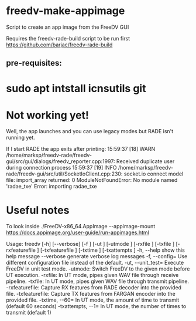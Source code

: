 # freedv-make-appimage
Script to create an app image from the FreeDV GUI

Requires the freedv-rade-build script to be run first
https://github.com/barjac/freedv-rade-build
## pre-requisites:
# sudo apt intstall icnsutils git 

# Not working yet!
Well, the app launches and you can use legacy modes but RADE isn't running yet.

If I start RADE the app exits after printing:
15:59:37 [18] WARN /home/marksp/freedv-rade/freedv-gui/src/gui/dialogs/freedv_reporter.cpp:1997: Received duplicate user during connection process
15:59:37 [19] INFO /home/marksp/freedv-rade/freedv-gui/src/util/SocketIoClient.cpp:230: socket.io connect
model file: 
import_array returned: 0
ModuleNotFoundError: No module named 'radae_txe'
Error: importing radae_txe


# Useful notes

To look inside ./FreeDV-x86_64.AppImage --appimage-mount 
https://docs.appimage.org/user-guide/run-appimages.html

Usage: freedv [-h] [--verbose] [-f <str>] [-ut <str>] [-utmode <str>] [-rxfile <str>] [-txfile <str>] [-rxfeaturefile <str>] [-txfeaturefile <str>] [-txtime <num>] [-txattempts <num>]
  -h, --help            	show this help message
  --verbose             	generate verbose log messages
  -f, --config=<str>    	Use different configuration file instead of the default.
  -ut, --unit_test=<str>	Execute FreeDV in unit test mode.
  -utmode:<str>         	Switch FreeDV to the given mode before UT execution.
  -rxfile:<str>         	In UT mode, pipes given WAV file through receive pipeline.
  -txfile:<str>         	In UT mode, pipes given WAV file through transmit pipeline.
  -rxfeaturefile:<str>  	Capture RX features from RADE decoder into the provided file.
  -txfeaturefile:<str>  	Capture TX features from FARGAN encoder into the provided file.
  -txtime, --60=<num>   	In UT mode, the amount of time to transmit (default 60 seconds)
  -txattempts, --1=<num>	In UT mode, the number of times to transmit (default 1)
